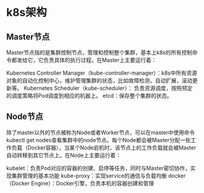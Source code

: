 <!--
 * @Author: tangdaoyong
 * @Date: 2021-01-26 18:00:30
 * @LastEditors: tangdaoyong
 * @LastEditTime: 2021-01-26 18:01:11
 * @Description: file content
-->
# k8s架构

## Master节点

Master节点指的是集群控制节点，管理和控制整个集群，基本上k8s的所有控制命令都发给它，它负责具体的执行过程。在Master上主要运行着：

Kubernetes Controller Manager（kube-controller-manager）：k8s中所有资源对象的自动化控制中心，维护管理集群的状态，比如故障检测，自动扩展，滚动更新等。
Kubernetes Scheduler（kube-scheduler）： 负责资源调度，按照预定的调度策略将Pod调度到相应的机器上。
etcd：保存整个集群的状态。

## Node节点

除了master以外的节点被称为Node或者Worker节点，可以在master中使用命令 kubectl get nodes查看集群中的node节点。每个Node都会被Master分配一些工作负载（Docker容器），当某个Node宕机时，该节点上的工作负载就会被Master自动转移到其它节点上。在Node上主要运行着：

kubelet：负责Pod对应的容器的创建、启停等任务，同时与Master密切协作，实现集群管理的基本功能
kube-proxy：实现service的通信与负载均衡
docker（Docker Engine）：Docker引擎，负责本机的容器创建和管理